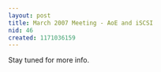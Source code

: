```yaml
---
layout: post
title: March 2007 Meeting - AoE and iSCSI
nid: 46
created: 1171036159
---
```

Stay tuned for more info.  
